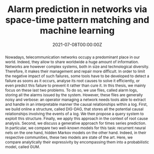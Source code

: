 ---
title: "Alarm prediction in networks via space-time pattern matching and machine learning"

# Authors
# If you created a profile for a user (e.g. the default `admin` user), write the username (folder name) here 
# and it will be replaced with their full name and linked to their profile.
authors:
- admin

# Author notes (optional)
#author_notes:
#- "Equal contribution"
#- "Equal contribution"

date: "2021-07-08T00:00:00Z"
doi: ""

# Schedule page publish date (NOT publication's date).
#publishDate: "2017-01-01T00:00:00Z"

# Publication type.
# Legend: 0 = Uncategorized; 1 = Conference paper; 2 = Journal article;
# 3 = Preprint / Working Paper; 4 = Report; 5 = Book; 6 = Book section;
# 7 = Thesis; 8 = Patent
publication_types: ["Thesis"]

# Publication name and optional abbreviated publication name.
#publication: "In *CNSM 2018: 14th International Conference on Network and Service Management*"
#publication_short: In *CNSM 2018*

abstract: "Nowadays, telecommunication networks occupy a predominant place in our world. Indeed, they allow to share worldwide a huge amount of information.  Networks are however complex systems, both in size and technological diversity. Therefore, it makes their management and repair more difficult. In order to limit the negative impact of such failures, some tools have to be developed to detect a failure as soons as it occurs, analyse its root causes to solve it efficiently, or even predict this failure to prevent it  rather than cure it. In this thesis, we mainly focus on these last two problems. To do so, we use files, called alarm logs, storing all the alarms issued by the system. However, these files are generally noisy and verbose: an operator managing a network needs tools able to extract and handle in an interpretable manner the causal relationships within a log. First, we build online a structure, called DIG-DAG, that stores all the potential causal relationships involving the events of a log. We then propose a query system to exploit this structure. Finally, we apply this approach in the context of root cause analysis. Second, we discuss a generative approach for times series prediction.  In particular, we compare two well-known models for this task: recurrent neural nets on the one hand, hidden Markov models on the other hand. Indeed, in their respective communities, these two models are state of the art. Here, we compare analytically their expressivity by encompassing them into a probabilistic model, called GUM."

# Summary. An optional shortened abstract.
#summary: Lorem ipsum dolor sit amet, consectetur adipiscing elit. Duis posuere tellus ac convallis placerat. Proin tincidunt magna sed ex sollicitudin condimentum.

tags: [Alarm prediction, Fault Diagnosis, Pattern Matching, Generative Models, Interpretability]

# Display this page in the Featured widget?
featured: true

# Custom links (uncomment lines below)
# links:
# - name: Custom Link
#   url: http://example.org

url_pdf: ''
url_code: ''
url_dataset: ''
url_poster: ''
url_project: ''
url_slides: ''
url_source: ''
url_video: 'https://www.youtube.com/watch?v=_k5j1t9okRE'

# Featured image
# To use, add an image named `featured.jpg/png` to your page's folder. 
image:
  # caption: 'Image credit: [**Unsplash**](https://unsplash.com/photos/pLCdAaMFLTE)'
  # focal_point: ""
  # preview_only: false

# Associated Projects (optional).
#   Associate this publication with one or more of your projects.
#   Simply enter your project's folder or file name without extension.
#   E.g. `internal-project` references `content/project/internal-project/index.md`.
#   Otherwise, set `projects: []`.
projects:
# - example

# Slides (optional).
#   Associate this publication with Markdown slides.
#   Simply enter your slide deck's filename without extension.
#   E.g. `slides: "example"` references `content/slides/example/index.md`.
#   Otherwise, set `slides: ""`.
#slides: example
#---
#
#{{% callout note %}}
#Click the *Cite* button above to demo the feature to enable visitors to import publication metadata into their reference management software.
#{{% /callout %}}
#
#{{% callout note %}}
#Create your slides in Markdown - click the *Slides* button to check out the example.
#{{% /callout %}}
#
#Supplementary notes can be added here, including [code, math, and images](https://wowchemy.com/docs/writing-markdown-latex/).
---